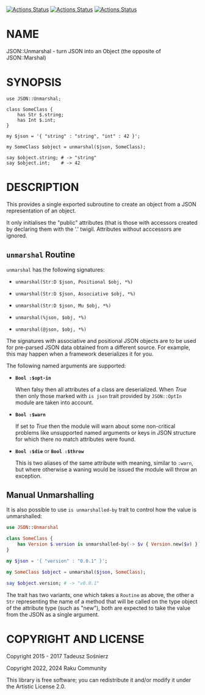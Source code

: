 [![Actions Status](https://github.com/raku-community-modules/JSON-Unmarshal/actions/workflows/linux.yml/badge.svg)](https://github.com/raku-community-modules/JSON-Unmarshal/actions) [![Actions Status](https://github.com/raku-community-modules/JSON-Unmarshal/actions/workflows/macos.yml/badge.svg)](https://github.com/raku-community-modules/JSON-Unmarshal/actions) [![Actions Status](https://github.com/raku-community-modules/JSON-Unmarshal/actions/workflows/windows.yml/badge.svg)](https://github.com/raku-community-modules/JSON-Unmarshal/actions)

NAME
====

JSON::Unmarshal - turn JSON into an Object (the opposite of JSON::Marshal)

SYNOPSIS
========

    use JSON::Unmarshal;

    class SomeClass {
        has Str $.string;
        has Int $.int;
    }

    my $json = '{ "string" : "string", "int" : 42 }';

    my SomeClass $object = unmarshal($json, SomeClass);

    say $object.string; # -> "string"
    say $object.int;    # -> 42

DESCRIPTION
===========

This provides a single exported subroutine to create an object from a JSON representation of an object.

It only initialises the "public" attributes (that is those with accessors created by declaring them with the '.' twigil. Attributes without acccessors are ignored.

`unmarshal` Routine
-------------------

`unmarshal` has the following signatures:

  * `unmarshal(Str:D $json, Positional $obj, *%)`

  * `unmarshal(Str:D $json, Associative $obj, *%)`

  * `unmarshal(Str:D $json, Mu $obj, *%)`

  * `unmarshal(%json, $obj, *%)`

  * `unmarshal(@json, $obj, *%)`

The signatures with associative and positional JSON objects are to be used for pre-parsed JSON data obtained from a different source. For example, this may happen when a framework deserializes it for you.

The following named arguments are supported:

  * **`Bool :$opt-in`**

    When falsy then all attributes of a class are deserialized. When *True* then only those marked with `is json` trait provided by `JSON::OptIn` module are taken into account.

  * **`Bool :$warn`**

    If set to *True* then the module will warn about some non-critical problems like unsupported named arguments or keys in JSON structure for which there no match attributes were found.

  * **`Bool :$die`** or **`Bool :$throw`**

    This is two aliases of the same attribute with meaning, similar to `:warn`, but where otherwise a waning would be issued the module will throw an exception.

Manual Unmarshalling
--------------------

It is also possible to use `is unmarshalled-by` trait to control how the value is unmarshalled:

```raku
use JSON::Unmarshal

class SomeClass {
    has Version $.version is unmarshalled-by(-> $v { Version.new($v) });
}

my $json = '{ "version" : "0.0.1" }';

my SomeClass $object = unmarshal($json, SomeClass);

say $object.version; # -> "v0.0.1"
```

The trait has two variants, one which takes a `Routine` as above, the other a `Str` representing the name of a method that will be called on the type object of the attribute type (such as "new"), both are expected to take the value from the JSON as a single argument.

COPYRIGHT AND LICENSE
=====================

Copyright 2015 - 2017 Tadeusz Sośnierz

Copyright 2022, 2024 Raku Community

This library is free software; you can redistribute it and/or modify it under the Artistic License 2.0.

